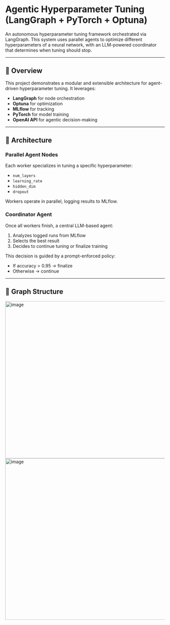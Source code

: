 # Agentic Hyperparameter Tuning (LangGraph + PyTorch + Optuna)

An autonomous hyperparameter tuning framework orchestrated via LangGraph. This system uses parallel agents to optimize different hyperparameters of a neural network, with an LLM-powered coordinator that determines when tuning should stop.

---

## 🚀 Overview

This project demonstrates a modular and extensible architecture for agent-driven hyperparameter tuning. It leverages:

- **LangGraph** for node orchestration
- **Optuna** for optimization
- **MLflow** for tracking
- **PyTorch** for model training
- **OpenAI API** for agentic decision-making

---

## 🧠 Architecture

### Parallel Agent Nodes
Each worker specializes in tuning a specific hyperparameter:
- `num_layers`
- `learning_rate`
- `hidden_dim`
- `dropout`

Workers operate in parallel, logging results to MLflow.

### Coordinator Agent
Once all workers finish, a central LLM-based agent:
1. Analyzes logged runs from MLflow
2. Selects the best result
3. Decides to continue tuning or finalize training

This decision is guided by a prompt-enforced policy:
- If accuracy > 0.95 → finalize
- Otherwise → continue

---

## 🧩 Graph Structure

<img width="815" height="497" alt="image" src="https://github.com/user-attachments/assets/d8f421ab-1e90-4f1a-adfb-21c6b9939341" />

<img width="808" height="511" alt="image" src="https://github.com/user-attachments/assets/2c1fa26c-91aa-4565-99ef-502c1b829942" />
